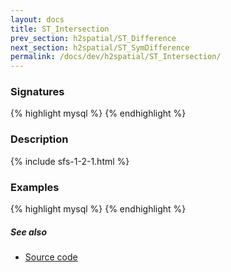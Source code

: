 ```yaml
---
layout: docs
title: ST_Intersection
prev_section: h2spatial/ST_Difference
next_section: h2spatial/ST_SymDifference
permalink: /docs/dev/h2spatial/ST_Intersection/
---
```


### Signatures

{% highlight mysql %}
{% endhighlight %}

### Description



{% include sfs-1-2-1.html %}

### Examples

{% highlight mysql %}
{% endhighlight %}

##### See also

* [Source code](https://github.com/irstv/H2GIS/blob/master/h2spatial/src/main/java/org/h2gis/h2spatial/internal/function/spatial/operators/ST_Intersection.java)
